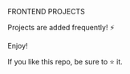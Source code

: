 FRONTEND PROJECTS

Projects are added frequently! ⚡

Enjoy!

If you like this repo, be sure to ⭐ it.